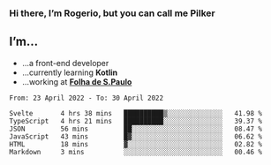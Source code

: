 ### Hi there, I’m Rogerio, but you can call me Pilker

## I’m…
- …a front-end developer
- …currently learning **Kotlin**
- …working at [**Folha de S.Paulo**](https://www.folha.com.br/)

<!--START_SECTION:waka-->

```text
From: 23 April 2022 - To: 30 April 2022

Svelte       4 hrs 38 mins   ██████████▒░░░░░░░░░░░░░░   41.98 %
TypeScript   4 hrs 21 mins   ██████████░░░░░░░░░░░░░░░   39.37 %
JSON         56 mins         ██░░░░░░░░░░░░░░░░░░░░░░░   08.47 %
JavaScript   43 mins         █▓░░░░░░░░░░░░░░░░░░░░░░░   06.62 %
HTML         18 mins         ▓░░░░░░░░░░░░░░░░░░░░░░░░   02.82 %
Markdown     3 mins          ░░░░░░░░░░░░░░░░░░░░░░░░░   00.46 %
```

<!--END_SECTION:waka-->
